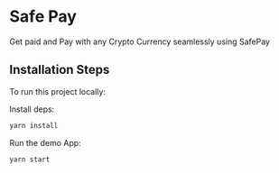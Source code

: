 # Safe Pay

Get paid and Pay with any Crypto Currency seamlessly using SafePay


## Installation Steps

To run this project locally:

Install deps:

```bash
yarn install
```


Run the demo App:

```bash
yarn start
```

